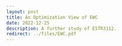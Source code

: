 ```yaml
---
layout: post
title: An Optimization View of EWC
date: 2022-12-25
description: A further study of ESTR3112.
redirect: ../files/EWC.pdf
---
```


